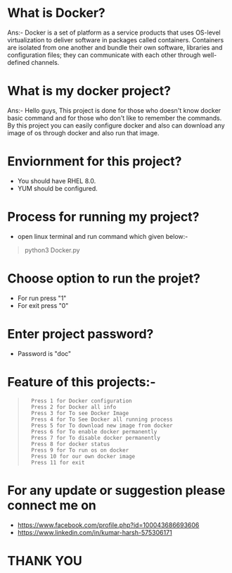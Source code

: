 # What is Docker?
Ans:- Docker is a set of platform as a service products that uses OS-level virtualization to deliver software in packages called containers. Containers are isolated from one another and bundle their own software, libraries and configuration files; they can communicate with each other through well-defined channels.

# What is  my docker project?
Ans:- Hello guys, This project is done for those who doesn't know docker basic command and for those who don't like to remember the commands. By this project you can easily configure docker and also can download any image of os through docker and also run that image.

# Enviornment for this project?
* You should have RHEL 8.0.
* YUM should be configured.

# Process for running my project?
* open linux terminal and run command which given below:-
 >  python3    Docker.py

# Choose option to run the projet?
* For run press "1" 
* For exit press "0"

# Enter project password?
* Password is "doc"

# Feature of this projects:-
>       Press 1 for Docker configuration
>		Press 2 for Docker all info
>		Press 3 for To see Docker Image
>		Press 4 for To See Docker all running process
>		Press 5 for To download new image from docker
>		Press 6 for To enable docker permanently
>		Press 7 for To disable docker permanently
>		Press 8 for docker status
>		Press 9 for To run os on docker 
>		Press 10 for our own docker image
>		Press 11 for exit

# For any update or suggestion please connect me on
* https://www.facebook.com/profile.php?id=100043686693606
* https://www.linkedin.com/in/kumar-harsh-575306171

# THANK YOU



